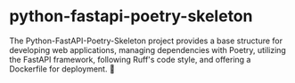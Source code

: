 # python-fastapi-poetry-skeleton
The Python-FastAPI-Poetry-Skeleton project provides a base structure for developing web applications, managing dependencies with Poetry, utilizing the FastAPI framework, following Ruff's code style, and offering a Dockerfile for deployment. 🚀 
